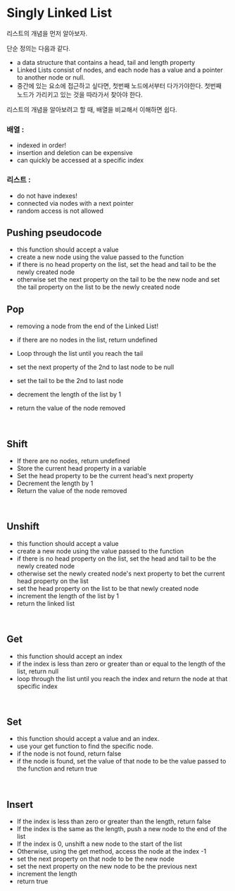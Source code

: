 # Singly Linked List

리스트의 개념을 먼저 알아보자.

단순 정의는 다음과 같다.

- a data structure that contains a head, tail and length property
- Linked Lists consist of nodes, and each node has a value and a pointer to another node or null.
- 중간에 있는 요소에 접근하고 싶다면, 첫번째 노드에서부터 다가가야한다. 첫번째 노드가 가리키고 있는 것을 따라가서 찾아야 한다.

리스트의 개념을 알아보려고 할 때, 배열을 비교해서 이해하면 쉽다.

### 배열 :

- indexed in order!
- insertion and deletion can be expensive
- can quickly be accessed at a specific index

### 리스트 :

- do not have indexes!
- connected via nodes with a next pointer
- random access is not allowed

## Pushing pseudocode

- this function should accept a value
- create a new node using the value passed to the function
- if there is no head property on the list, set the head and tail to be the newly created node
- otherwise set the next property on the tail to be the new node and set the tail property on the list to be the newly created node

## Pop

- removing a node from the end of the Linked List!

- if there are no nodes in the list, return undefined
- Loop through the list until you reach the tail
- set the next property of the 2nd to last node to be null
- set the tail to be the 2nd to last node
- decrement the length of the list by 1
- return the value of the node removed

<br>

## Shift

- If there are no nodes, return undefined
- Store the current head property in a variable
- Set the head property to be the current head's next property
- Decrement the length by 1
- Return the value of the node removed

<br>

## Unshift

- this function should accept a value
- create a new node using the value passed to the function
- if there is no head property on the list, set the head and tail to be the newly created node
- otherwise set the newly created node's next property to bet the current head property on the list
- set the head property on the list to be that newly created node
- increment the length of the list by 1
- return the linked list

<br>

## Get

- this function should accept an index
- if the index is less than zero or greater than or equal to the length of the list, return null
- loop through the list until you reach the index and return the node at that specific index

<br>

## Set

- this function should accept a value and an index.
- use your get function to find the specific node.
- if the node is not found, return false
- if the node is found, set the value of that node to be the value passed to the function and return true

<br>

## Insert

- If the index is less than zero or greater than the length, return false
- If the index is the same as the length, push a new node to the end of the list
- If the index is 0, unshift a new node to the start of the list
- Otherwise, using the get method, access the node at the index -1
- set the next property on that node to be the new node
- set the next property on the new node to be the previous next
- increment the length
- return true
